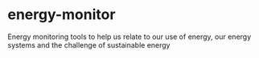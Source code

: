 # energy-monitor
Energy monitoring tools to help us relate to our use of energy, our energy systems and the challenge of sustainable energy
